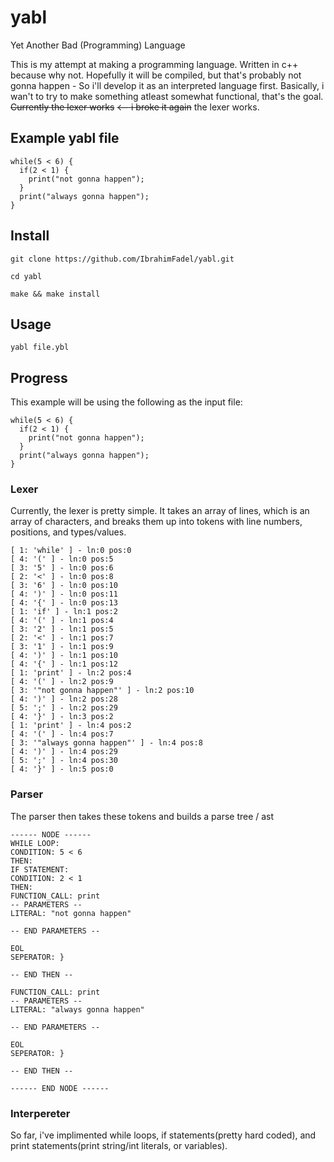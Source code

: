 # yabl
Yet Another Bad (Programming) Language

This is my attempt at making a programming language.
Written in c++ because why not.
Hopefully it will be compiled, but that's probably not gonna happen - So i'll develop it as an interpreted language first.
Basically, i wan't to try to make something atleast somewhat functional, that's the goal.
~~Currently the lexer works~~ ~~<-- i broke it again~~ the  lexer works.

## Example yabl file

```
while(5 < 6) {
  if(2 < 1) {
    print("not gonna happen");
  }
  print("always gonna happen");
}
```

## Install

```
git clone https://github.com/IbrahimFadel/yabl.git
```
```
cd yabl
```
```
make && make install
```

## Usage

```
yabl file.ybl
```

## Progress

This example will be using the following as the input file:

```
while(5 < 6) {
  if(2 < 1) {
    print("not gonna happen");
  }
  print("always gonna happen");
}
```

### Lexer

Currently, the lexer is pretty simple. It takes an array of lines, which is an array of characters, and breaks them up into tokens with line numbers, positions, and types/values.

```
[ 1: 'while' ] - ln:0 pos:0
[ 4: '(' ] - ln:0 pos:5
[ 3: '5' ] - ln:0 pos:6
[ 2: '<' ] - ln:0 pos:8
[ 3: '6' ] - ln:0 pos:10
[ 4: ')' ] - ln:0 pos:11
[ 4: '{' ] - ln:0 pos:13
[ 1: 'if' ] - ln:1 pos:2
[ 4: '(' ] - ln:1 pos:4
[ 3: '2' ] - ln:1 pos:5
[ 2: '<' ] - ln:1 pos:7
[ 3: '1' ] - ln:1 pos:9
[ 4: ')' ] - ln:1 pos:10
[ 4: '{' ] - ln:1 pos:12
[ 1: 'print' ] - ln:2 pos:4
[ 4: '(' ] - ln:2 pos:9
[ 3: '"not gonna happen"' ] - ln:2 pos:10
[ 4: ')' ] - ln:2 pos:28
[ 5: ';' ] - ln:2 pos:29
[ 4: '}' ] - ln:3 pos:2
[ 1: 'print' ] - ln:4 pos:2
[ 4: '(' ] - ln:4 pos:7
[ 3: '"always gonna happen"' ] - ln:4 pos:8
[ 4: ')' ] - ln:4 pos:29
[ 5: ';' ] - ln:4 pos:30
[ 4: '}' ] - ln:5 pos:0
```

### Parser

The parser then takes these tokens and builds a parse tree / ast

```
------ NODE ------
WHILE LOOP: 
CONDITION: 5 < 6
THEN: 
IF STATEMENT: 
CONDITION: 2 < 1
THEN: 
FUNCTION_CALL: print
-- PARAMETERS --
LITERAL: "not gonna happen"

-- END PARAMETERS --

EOL
SEPERATOR: }

-- END THEN --

FUNCTION_CALL: print
-- PARAMETERS --
LITERAL: "always gonna happen"

-- END PARAMETERS --

EOL
SEPERATOR: }

-- END THEN --

------ END NODE ------
```

### Interpereter

So far, i've implimented while loops, if statements(pretty hard coded), and print statements(print string/int literals, or variables).
